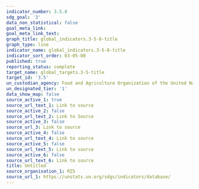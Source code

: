 ```yaml
---
indicator_number: 3.5.8
sdg_goal: '3'
data_non_statistical: false
goal_meta_link: 
goal_meta_link_text: 
graph_title: global_indicators.3-5-8-title
graph_type: line
indicator_name: global_indicators.3-5-8-title
indicator_sort_order: 03-05-08
published: true
reporting_status: complete
target_name: global_targets.3-5-title
target_id: '3.5'
un_custodian_agency: Food and Agriculture Organization of the United Nations (FAO)
un_designated_tier: '1'
data_show_map: false
source_active_1: true
source_url_text_1: Link to source
source_active_2: false
source_url_text_2: Link to Source
source_active_3: false
source_url_3: Link to source
source_active_4: false
source_url_text_4: Link to source
source_active_5: false
source_url_text_5: Link to source
source_active_6: false
source_url_text_6: Link to source
title: Untitled
source_organisation_1: RZS
source_url_1: https://unstats.un.org/sdgs/indicators/database/
---
```


